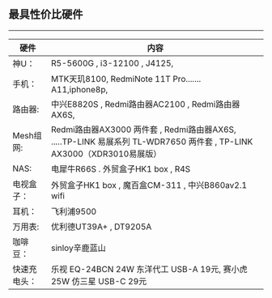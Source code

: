 ## 最具性价比硬件
------------------------------------- 

|硬件          |            内容                                                    |
|------------- |-------------------------------------------------------------     |
| 神U：        | R5-5600G  ,  i3-12100    , J4125,                                 |
| 手机：       | MTK天玑8100, RedmiNote 11T Pro....... A11,iphone8p,                |
|路由器:       | 中兴E8820S  ,  Redmi路由器AC2100  ,  Redmi路由器AX6S,                |
|Mesh组网:     | Redmi路由器AX3000 两件套 , Redmi路由器AX6S, .....TP-LINK 易展系列 TL-WDR7650 两件套 , TP-LINK AX3000（XDR3010易展版）|
|NAS:         |    电犀牛R66S  .  外贸盒子HK1 box  , R4S                             |
|电视盒子：     | 外贸盒子HK1 box ,  魔百盒CM-311 , 中兴B860av2.1 wifi                 |  
| 耳机：       |      飞利浦9500                                                     | 
| 万用表:      | 优利德UT39A+  ,  DT9205A                                            |
|咖啡豆：      | sinloy辛鹿蓝山                                                       | 
|快速充电头：   | 乐视 EQ-24BCN 24W 东洋代工 USB-A 19元,  赛小虎 25W 仿三星 USB-C 29元   |

